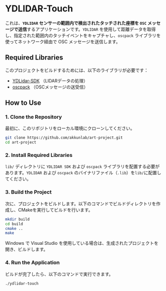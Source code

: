# YDLIDAR-Touch

これは、**`YDLIDAR` センサーの範囲内で検出されたタッチされた座標を `OSC` メッセージで送信**するアプリケーションです。`YDLIDAR` を使用して距離データを取得し、指定された範囲内のタッチイベントをキャプチャし、`oscpack` ライブラリを使ってネットワーク経由で OSC メッセージを送信します。

## Required Libraries

このプロジェクトをビルドするためには、以下のライブラリが必要です：

- [YDLidar-SDK](https://github.com/YDLIDAR/YDLidar-SDK) （LIDARデータの処理）
- [oscpack](http://www.audiomulch.com/~rossb/code/oscpack/) （OSCメッセージの送受信）

## How to Use

### 1. Clone the Repository

最初に、このリポジトリをローカル環境にクローンしてください。

```bash
git clone https://github.com/akkunlab/art-project.git
cd art-project
```

### 2. Install Required Libraries

`lib/` ディレクトリに `YDLIDAR SDK` および `oscpack` ライブラリを配置する必要があります。`YDLIDAR` および `oscpack` のバイナリファイル（`.lib`）を`lib/`に配置してください。

### 3. Build the Project

次に、プロジェクトをビルドします。以下のコマンドでビルドディレクトリを作成し、CMakeを実行してビルドを行います。

```bash
mkdir build
cd build
cmake ..
make
```

Windows で Visual Studio を使用している場合は、生成されたプロジェクトを開き、ビルドします。

### 4. Run the Application

ビルドが完了したら、以下のコマンドで実行できます。

```bash
./ydlidar-touch
```
